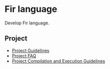 # Fir language

Develop Fir language.

## Project
* [Project Guidelines](https://github.com/mafaldacf/IST-Com/blob/main/Especifica%C3%A7%C3%A3o%20da%20linguagem%20fir.pdf)
* [Project FAQ](https://github.com/mafaldacf/IST-Com/blob/main/FAQ.pdf) 
* [Project Compilation and Execution Guidelines](https://github.com/mafaldacf/IST-Com/blob/main/Comandos.md)
